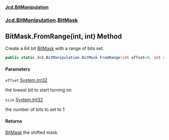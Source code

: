 #### [Jcd.BitManipulation](index.md 'index')
### [Jcd.BitManipulation](Jcd.BitManipulation.md 'Jcd.BitManipulation').[BitMask](Jcd.BitManipulation.BitMask.md 'Jcd.BitManipulation.BitMask')

## BitMask.FromRange(int, int) Method

Create a 64 bit [BitMask](Jcd.BitManipulation.BitMask.md 'Jcd.BitManipulation.BitMask') with a range of bits set.

```csharp
public static Jcd.BitManipulation.BitMask FromRange(int offset=0, int size=64);
```
#### Parameters

<a name='Jcd.BitManipulation.BitMask.FromRange(int,int).offset'></a>

`offset` [System.Int32](https://docs.microsoft.com/en-us/dotnet/api/System.Int32 'System.Int32')

the lowest bit to start turning on

<a name='Jcd.BitManipulation.BitMask.FromRange(int,int).size'></a>

`size` [System.Int32](https://docs.microsoft.com/en-us/dotnet/api/System.Int32 'System.Int32')

the number of bits to set to 1

#### Returns
[BitMask](Jcd.BitManipulation.BitMask.md 'Jcd.BitManipulation.BitMask')
the shifted mask
